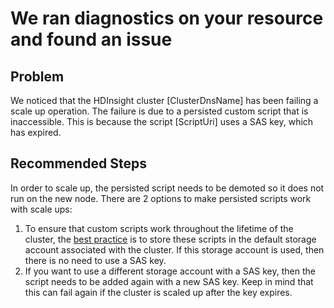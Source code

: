 <properties
    pageTitle="Cluster Scaling Fails Due To Inaccessible Custom Script"
    description="Cluster Scaling Fails Due To Inaccessible Custom Script"
    infoBubbleText="Found recent cluster scale failure. See details on the right."
    service="microsoft.hdinsight"
    resource="clusters"
    authors="ansi12"
    ms.author="ansiva"
    displayOrder="23"
    articleId="Hdi_ScaleFailure_SasKeyExpired"
    diagnosticScenario="HDInsightCustomizationInsight"
    selfHelpType="rca"
    supportTopicIds="32629125, 32629126"
    resourceTags=""
    productPesIds="15078"
    cloudEnvironments="public, MoonCake"
/>

# We ran diagnostics on your resource and found an issue

## Problem

We noticed that the HDInsight cluster <!--$ClusterDnsName-->[ClusterDnsName]<!--/$ClusterDnsName--> has been failing a scale up operation. The failure is due to a persisted custom script that is inaccessible. This is because the script <!--$ScriptUri-->[ScriptUri]<!--/$ScriptUri--> uses a SAS key, which has expired.

## **Recommended Steps**

In order to scale up, the persisted script needs to be demoted so it does not run on the new node. There are 2 options to make persisted scripts work with scale ups:

1. To ensure that custom scripts work throughout the lifetime of the cluster, the [best practice](https://docs.microsoft.com/azure/hdinsight/hdinsight-hadoop-script-actions-linux#bPS2) is to store these scripts in the default storage account associated with the cluster. If this storage account is used, then there is no need to use a SAS key.
1. If you want to use a different storage account with a SAS key, then the script needs to be added again with a new SAS key. Keep in mind that this can fail again if the cluster is scaled up after the key expires.

